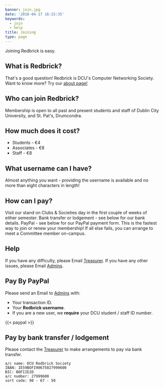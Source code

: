 ```yaml
---
banner: join.jpg
date: '2016-04-17 16:15:35'
keywords:
  - join
  - help
title: Joining
type: page
---
```


Joining Redbrick is easy.

## What is Redbrick?

That's a good question! Redbrick is DCU's Computer Networking Society. Want to
know more? Try our [about page!](/about)

## Who can join Redbrick?

Membership is open to all past and present students and staff of Dublin City
University, and St. Pat's, Drumcondra.

## How much does it cost?

- Students - €4
- Associates - €8
- Staff - €8

## What username can I have?

Almost anything you want - providing the username is available and no more than
eight characters in length!

## How can I pay?

Visit our stand on Clubs & Societies day in the first couple of weeks of either
semester. Bank transfer or lodgement - see below for our bank details. PayPal -
see below for our PayPal payment form. This is the fastest way to join or renew
your membership! If all else fails, you can arrange to meet a Committee member
on-campus.

## Help

If you have any difficulty, please Email
[Treasurer](mailto:treasurer@redbrick.dcu.ie). If you have any other issues,
please Email [Admins](mailto:admins@redbrick.dcu.ie).

## Pay By PayPal

Please send an Email to [Admins](mailto:admins@redbrick.dcu.ie) with:

- Your transaction ID.
- Your **Redbrick username**.
- If you are a new user, we **require** your DCU student / staff ID number.

{{< paypal >}}

## Pay by bank transfer / lodgement

Please contact the [Treasurer](mailto:treasurer@redbrick.dcu.ie) to make
arrangements to pay via bank transfer.

```
a/c name: DCU Redbrick Society
IBAN: IE59BOFI90675027999600
BIC: BOFIIE2D
a/c number: 27999600
sort code: 90 - 67 - 50
```
